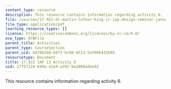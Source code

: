 ```yaml
---
content_type: resource
description: This resource contains information regarding activity 6.
file: /courses/17-922-dr-martin-luther-king-jr-iap-design-seminar-january-iap-2013/27757124649a41e4a392ba2860adee43_MIT17_922IAP13_Activity6.pdf
file_type: application/pdf
learning_resource_types: []
license: https://creativecommons.org/licenses/by-nc-sa/4.0/
ocw_type: OCWFile
parent_title: Activities
parent_type: CourseSection
parent_uid: b478624d-b8f3-bc08-6512-5af606432609
resourcetype: Document
title: 17.922 IAP 13 Activity 6
uid: 27757124-649a-41e4-a392-ba2860adee43
---
```

This resource contains information regarding activity 6.